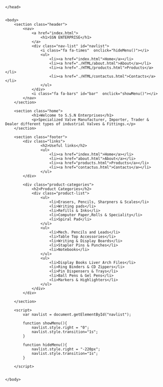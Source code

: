 <!DOCTYPE html>
<html>
    <head>
        <meta name="viewport" content="width=device-width,initial-scale=1.0">
        <title>SSN ENTERPRISE</title>
        <link rel="stylesheet" href="./css/style.css">
        <link rel="stylesheet" href="https://cdnjs.cloudflare.com/ajax/libs/font-awesome/5.15.3/css/all.min.css" integrity="sha512-iBBXm8fW90+nuLcSKlbmrPcLa0OT92xO1BIsZ+ywDWZCvqsWgccV3gFoRBv0z+8dLJgyAHIhR35VZc2oM/gI1w==" crossorigin="anonymous" />
    
    </head>


    <body>
        <section class="header">
            <nav>
                <a href="index.html">
                    <h1>SSN ENTERPRISE</h1>
                </a>
                <div class="nav-list" id="navlist">
                    <i class="fa fa-times"  onclick="hideMenu()"></i>
                    <ul>
                        <li><a href="index.html">Home</a></li>
                        <li><a href="./HTML/about.html">About</a></li>
                        <li><a href="./HTML/products.html">Products</a></li>
                        <li><a href="./HTML/contactus.html">Contacts</a></li>
                    </ul>
                </div>
                <i class="fa fa-bars" id="bar"  onclick="showMenu()"></i>
            </nav>
        </section>

        <section class="home">
                <h1>Welcome to S.S.N Enterprises</h1>
                <p>Specialized Valve Manufacturer, Importer, Trader & Dealer different types of industrial Valves & Fittings.</p>
        </section>

        <section class="footer">
            <div class="links">
                    <h2>Useful links</h2>
                    <ul>
                        <li><a href="index.html">Home</a></li>
                        <li><a href="about.html">About</a></li>
                        <li><a href="products.html">Products</a></li>
                        <li><a href="contactus.html">Contacts</a></li>
                    </ul>
            </div>

            <div class="product-categories">
                <h2>Product Categories</h2>
                <div class="product-list">
                    <ul>
                        <li>Erasers, Pencils, Sharpners & Scales</li>
                        <li>Writing pads</li>
                        <li>Refills & Inks</li>
                        <li>Computer Paper,Rolls & Speciality</li>
                        <li>Spiral Pad</li>  
                    </ul> 
                    <ul>                     
                        <li>Mech. Pencils and Leads</li>
                        <li>Table Top Accessories</li>
                        <li>Writing & Display Boards</li>
                        <li>Stapler Pins & Punches</li>
                        <li>Notebooks</li>
                    </ul>
                    <ul>
                        <li>Display Books Liver Arch Files</li>
                        <li>Ring Binders & CD Zippers</li>
                        <li>Pin Dispensers & Trays</li>
                        <li>Ball Pens & Gel Pens</li>
                        <li>Markers & Highlighters</li>
                    </ul>
                </div>
            </div>

        </section>

        <script>
            var navlist = document.getElementById("navlist");

            function showMenu(){
                navlist.style.right = "0";
                navlist.style.transition="1s";
            }

            function hideMenu(){
                navlist.style.right = "-220px";
                navlist.style.transition="1s";
            } 

        </script>


    </body>
</html>